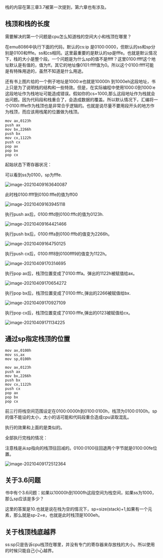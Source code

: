 

栈的内容在第三章3.7被第一次提到，第六章也有涉及。

## 栈顶和栈的长度

需要解决的第一个问题是cpu怎么知道栈的空间大小和栈顶在哪里？

在emu8086中执行下面的代码，默认的cs:ip 是0100:0000，但默认的ss和sp分别是0100和fffe。ss和cs相同。这里最重要的是默认的sp是fffe。也就是默认情况下，栈的大小是整个段。一个问题是为什么sp的值不是ffff？这里0100:ffff这个地址默认是有值的，值为ff。其它的地址像0101:ffff值为0。所以这个0100:ffff可能是有特殊用途的，虽然不知道是什么用途。

还有书上图片给的一个例子地址是1000:e也就是10000h 到1000eh这段地址，书上只是为了说明栈的结构和一些特效。但是，在实际编程中使用1000:0到1000:e这段地址作为栈地址可能造成错误。假如你的cs=1000,那么这段地址作为栈就会出问题。因为代码段和栈重合了，会造成数据的覆盖。所以默认情况下，汇编将一个0100:fffe作为栈顶也是非常合乎逻辑的。也就是说尽量不要用段开头的地方作为栈顶，而应该用栈尾的位置做为栈顶。

```assembly
mov ax,0123h
push ax
mov bx,2266h
push bx
mov cx,1122h
push cx
pop ax
pop bx
pop cx
```

起始状态下寄存器状况：

可以看到ss为0100，sp为fffe.

![image-20210409163640087](https://pics-note.oss-cn-hangzhou.aliyuncs.com/asm/image-20210409163640087.png)

此时栈0100:ffff到0100:fffe的值为ff00

![image-20210409163945118](../../.config/Typora/typora-user-images/image-20210409163945118.png)

执行push ax后，0100:fffd到0100:fffc的值为0123h.

![image-20210409164421466](https://pics-note.oss-cn-hangzhou.aliyuncs.com/asm/image-20210409164421466.png)

执行push bx后，0100:fffa到0100:fffb的值变为2266h。

![image-20210409164750125](https://pics-note.oss-cn-hangzhou.aliyuncs.com/asm/image-20210409164750125.png)

执行push cx后，0100:fff8到0100fff9的值变为1122h。

![image-20210409170314695](https://pics-note.oss-cn-hangzhou.aliyuncs.com/asm/image-20210409170314695.png)

执行pop ax后，栈顶位置变成了0100:fffa。弹出的1122h被赋值给ax。

![image-20210409170654272](https://pics-note.oss-cn-hangzhou.aliyuncs.com/asm/image-20210409170654272.png)

执行pop bx后，栈顶位置变成了0100:fffc,弹出的2266被赋值给bx.

![image-20210409170927109](https://pics-note.oss-cn-hangzhou.aliyuncs.com/asm/image-20210409170927109.png)

执行pop cx后，栈顶位置变成了0100:fffe,弹出的0123被赋值给cx。

![image-20210409171134225](https://pics-note.oss-cn-hangzhou.aliyuncs.com/asm/image-20210409171134225.png)

## 通过sp指定栈顶的位置

```assembly
mov ax,0100h
mov ss,ax
mov sp,0100h

mov ax,0123h
push ax
mov bx,2266h
push bx
mov cx,1122h
push cx
pop ax
pop bx
pop cx
```

前三行将栈空间范围设定在0100:0000h到0100:0100h，栈顶为0100:0100h。sp的值不能设的太小，太小的话可能和代码段重合造成cpu读取混乱。

执行的效果和上面的是类似的。

全部执行完栈的情况：

注意栈是从sp指向的栈顶往回减的。0100:0100往回退两个字节就是0100:00fe位置。

![image-20210409172512364](https://pics-note.oss-cn-hangzhou.aliyuncs.com/asm/image-20210409172512364.png)

## 关于3.6问题

书中有个3.6问题：如果以10000h到1000fh这段空间为栈空间，如果ss为1000，那么sp应该是多少？

这里的答案是10.也就是说在栈为空的情况下，sp=size(stack)+1,如果有一个元素，那么就是sp-2=e，也就是此时栈顶是1000eh。

## 关于栈顶栈底越界

ss:sp只是告诉cpu栈顶在哪里，并没有专门的寄存器来存放栈的大小。所以使用的时候只能自己小心越界。